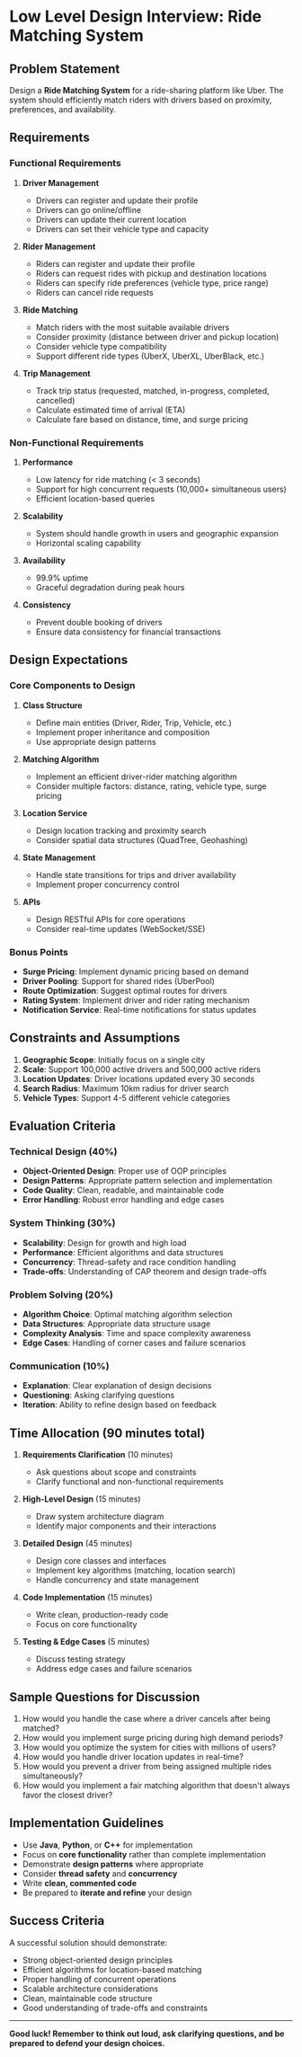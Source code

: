 # Low Level Design Interview: Ride Matching System

## Problem Statement

Design a **Ride Matching System** for a ride-sharing platform like Uber. The system should efficiently match riders with drivers based on proximity, preferences, and availability.

## Requirements

### Functional Requirements

1. **Driver Management**
   - Drivers can register and update their profile
   - Drivers can go online/offline
   - Drivers can update their current location
   - Drivers can set their vehicle type and capacity

2. **Rider Management**
   - Riders can register and update their profile
   - Riders can request rides with pickup and destination locations
   - Riders can specify ride preferences (vehicle type, price range)
   - Riders can cancel ride requests

3. **Ride Matching**
   - Match riders with the most suitable available drivers
   - Consider proximity (distance between driver and pickup location)
   - Consider vehicle type compatibility
   - Support different ride types (UberX, UberXL, UberBlack, etc.)

4. **Trip Management**
   - Track trip status (requested, matched, in-progress, completed, cancelled)
   - Calculate estimated time of arrival (ETA)
   - Calculate fare based on distance, time, and surge pricing

### Non-Functional Requirements

1. **Performance**
   - Low latency for ride matching (< 3 seconds)
   - Support for high concurrent requests (10,000+ simultaneous users)
   - Efficient location-based queries

2. **Scalability**
   - System should handle growth in users and geographic expansion
   - Horizontal scaling capability

3. **Availability**
   - 99.9% uptime
   - Graceful degradation during peak hours

4. **Consistency**
   - Prevent double booking of drivers
   - Ensure data consistency for financial transactions

## Design Expectations

### Core Components to Design

1. **Class Structure**
   - Define main entities (Driver, Rider, Trip, Vehicle, etc.)
   - Implement proper inheritance and composition
   - Use appropriate design patterns

2. **Matching Algorithm**
   - Implement an efficient driver-rider matching algorithm
   - Consider multiple factors: distance, rating, vehicle type, surge pricing

3. **Location Service**
   - Design location tracking and proximity search
   - Consider spatial data structures (QuadTree, Geohashing)

4. **State Management**
   - Handle state transitions for trips and driver availability
   - Implement proper concurrency control

5. **APIs**
   - Design RESTful APIs for core operations
   - Consider real-time updates (WebSocket/SSE)

### Bonus Points

- **Surge Pricing**: Implement dynamic pricing based on demand
- **Driver Pooling**: Support for shared rides (UberPool)
- **Route Optimization**: Suggest optimal routes for drivers
- **Rating System**: Implement driver and rider rating mechanism
- **Notification Service**: Real-time notifications for status updates

## Constraints and Assumptions

1. **Geographic Scope**: Initially focus on a single city
2. **Scale**: Support 100,000 active drivers and 500,000 active riders
3. **Location Updates**: Driver locations updated every 30 seconds
4. **Search Radius**: Maximum 10km radius for driver search
5. **Vehicle Types**: Support 4-5 different vehicle categories

## Evaluation Criteria

### Technical Design (40%)
- **Object-Oriented Design**: Proper use of OOP principles
- **Design Patterns**: Appropriate pattern selection and implementation
- **Code Quality**: Clean, readable, and maintainable code
- **Error Handling**: Robust error handling and edge cases

### System Thinking (30%)
- **Scalability**: Design for growth and high load
- **Performance**: Efficient algorithms and data structures
- **Concurrency**: Thread-safety and race condition handling
- **Trade-offs**: Understanding of CAP theorem and design trade-offs

### Problem Solving (20%)
- **Algorithm Choice**: Optimal matching algorithm selection
- **Data Structures**: Appropriate data structure usage
- **Complexity Analysis**: Time and space complexity awareness
- **Edge Cases**: Handling of corner cases and failure scenarios

### Communication (10%)
- **Explanation**: Clear explanation of design decisions
- **Questioning**: Asking clarifying questions
- **Iteration**: Ability to refine design based on feedback

## Time Allocation (90 minutes total)

1. **Requirements Clarification** (10 minutes)
   - Ask questions about scope and constraints
   - Clarify functional and non-functional requirements

2. **High-Level Design** (15 minutes)
   - Draw system architecture diagram
   - Identify major components and their interactions

3. **Detailed Design** (45 minutes)
   - Design core classes and interfaces
   - Implement key algorithms (matching, location search)
   - Handle concurrency and state management

4. **Code Implementation** (15 minutes)
   - Write clean, production-ready code
   - Focus on core functionality

5. **Testing & Edge Cases** (5 minutes)
   - Discuss testing strategy
   - Address edge cases and failure scenarios

## Sample Questions for Discussion

1. How would you handle the case where a driver cancels after being matched?
2. How would you implement surge pricing during high demand periods?
3. How would you optimize the system for cities with millions of users?
4. How would you handle driver location updates in real-time?
5. How would you prevent a driver from being assigned multiple rides simultaneously?
6. How would you implement a fair matching algorithm that doesn't always favor the closest driver?

## Implementation Guidelines

- Use **Java**, **Python**, or **C++** for implementation
- Focus on **core functionality** rather than complete implementation
- Demonstrate **design patterns** where appropriate
- Consider **thread safety** and **concurrency**
- Write **clean, commented code**
- Be prepared to **iterate and refine** your design

## Success Criteria

A successful solution should demonstrate:
- Strong object-oriented design principles
- Efficient algorithms for location-based matching
- Proper handling of concurrent operations
- Scalable architecture considerations
- Clean, maintainable code structure
- Good understanding of trade-offs and constraints

---

**Good luck! Remember to think out loud, ask clarifying questions, and be prepared to defend your design choices.**
